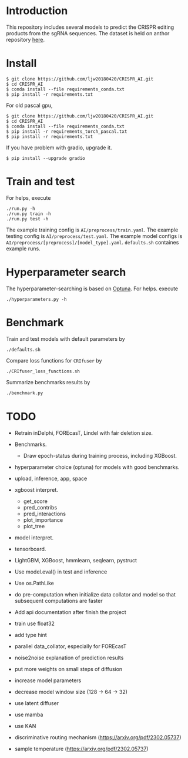 # Introduction

This repository includes several models to predict the CRISPR editing products from the sgRNA sequences. The dataset is held on anthor repository [here](https://github.com/ljw20180420/CRISPRdata).



# Install

```console
$ git clone https://github.com/ljw20180420/CRISPR_AI.git
$ cd CRISPR_AI
$ conda install --file requirements_conda.txt
$ pip install -r requirements.txt
```
For old pascal gpu,
```console
$ git clone https://github.com/ljw20180420/CRISPR_AI.git
$ cd CRISPR_AI
$ conda install --file requirements_conda.txt
$ pip install -r requirements_torch_pascal.txt
$ pip install -r requirements.txt
```
If you have problem with gradio, upgrade it.
```console
$ pip install --upgrade gradio
```

# Train and test

For helps, execute
```console
./run.py -h
./run.py train -h
./run.py test -h
```
The example training config is `AI/preprocess/train.yaml`. The example testing config is `AI/preprocess/test.yaml`. The example model configs is `AI/preprocess/[preprocess]/[model_type].yaml`. `defaults.sh` containes example runs.

# Hyperparameter search

The hyperparameter-searching is based on [Optuna](https://optuna.readthedocs.io). For helps. execute
```console
./hyperparameters.py -h
```

# Benchmark

Train and test models with default parameters by
```
./defaults.sh
```
Compare loss functions for `CRIfuser` by
```
./CRIfuser_loss_functions.sh
```
Summarize benchmarks results by
```bash
./benchmark.py
```

# TODO

- Retrain inDelphi, FOREcasT, Lindel with fair deletion size.
- Benchmarks.
  - Draw epoch-status during training process, including XGBoost.
- hyperparameter choice (optuna) for models with good benchmarks.
- upload, inference, app, space
- xgboost interpret.
  - get_score
  - pred_contribs
  - pred_interactions
  - plot_importance
  - plot_tree
- model interpret.
- tensorboard.
- LightGBM, XGBoost, hmmlearn, seqlearn, pystruct
- Use model.eval() in test and inference
- Use os.PathLike
- do pre-computation when initialize data collator and model so that subsequent computations are faster
- Add api documentation after finish the project
- train use float32
- add type hint

- parallel data_collator, especially for FOREcasT

- noise2noise explanation of prediction results
- put more weights on small steps of diffusion
- increase model parameters
- decrease model window size (128 -> 64 -> 32)
- use latent diffuser
- use mamba
- use KAN
- discriminative routing mechanism (https://arxiv.org/pdf/2302.05737)
- sample temperature (https://arxiv.org/pdf/2302.05737)
